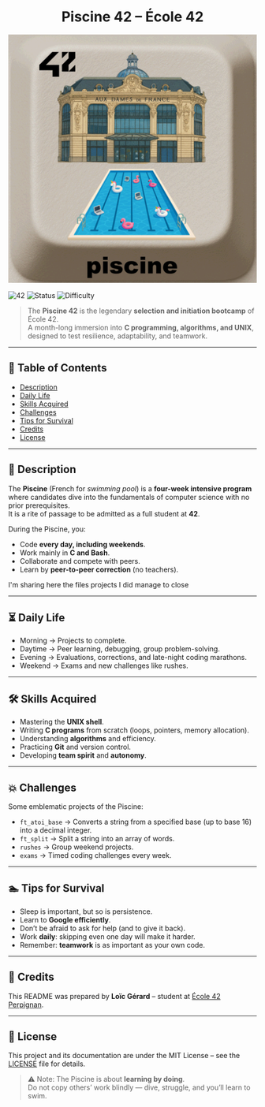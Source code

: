 <div align="center">
  <h1>Piscine 42 – École 42</h1>
  <img src="./img/piscine.png"/>
  <br>
</div>

![42](https://img.shields.io/badge/school-42-black)
![Status](https://img.shields.io/badge/status-selection--process-blue)
![Difficulty](https://img.shields.io/badge/difficulty-hard-red)

> The **Piscine 42** is the legendary **selection and initiation bootcamp** of École 42.  
> A month-long immersion into **C programming, algorithms, and UNIX**, designed to test resilience, adaptability, and teamwork.

---

## 📖 Table of Contents
- [Description](#-description)
- [Daily Life](#-daily-life)
- [Skills Acquired](#-skills-acquired)
- [Challenges](#-challenges)
- [Tips for Survival](#-tips-for-survival)
- [Credits](#-credits)
- [License](#-license)

---

## 📝 Description
The **Piscine** (French for *swimming pool*) is a **four-week intensive program** where candidates dive into the fundamentals of computer science with no prior prerequisites.  
It is a rite of passage to be admitted as a full student at **42**.  

During the Piscine, you:  
- Code **every day, including weekends**.  
- Work mainly in **C and Bash**.  
- Collaborate and compete with peers.  
- Learn by **peer-to-peer correction** (no teachers).

I'm sharing here the files projects I did manage to close

---

## ⏳ Daily Life
- Morning → Projects to complete.  
- Daytime → Peer learning, debugging, group problem-solving.  
- Evening → Evaluations, corrections, and late-night coding marathons.  
- Weekend → Exams and new challenges like rushes.  

---

## 🛠 Skills Acquired
- Mastering the **UNIX shell**.  
- Writing **C programs** from scratch (loops, pointers, memory allocation).  
- Understanding **algorithms** and efficiency.  
- Practicing **Git** and version control.  
- Developing **team spirit** and **autonomy**.  

---

## 💥 Challenges
Some emblematic projects of the Piscine: 
- `ft_atoi_base` → Converts a string from a specified base (up to base 16) into a decimal integer.  
- `ft_split` →  Split a string into an array of words.  
- `rushes` → Group weekend projects.  
- `exams` → Timed coding challenges every week.  

---

## 🏊 Tips for Survival
- Sleep is important, but so is persistence.  
- Learn to **Google efficiently**.  
- Don’t be afraid to ask for help (and to give it back).  
- Work **daily**: skipping even one day will make it harder.  
- Remember: **teamwork** is as important as your own code.  

---

## 👤 Credits
This README was prepared by **Loïc Gérard** – student at [École 42 Perpignan](https://42perpignan.fr).  

---

## 📜 License
This project and its documentation are under the MIT License – see the [LICENSE](./LICENSE) file for details.  

> ⚠️ Note: The Piscine is about **learning by doing**.  
> Do not copy others’ work blindly — dive, struggle, and you’ll learn to swim.  
